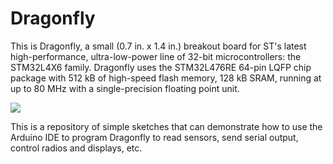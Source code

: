 # Dragonfly

This is Dragonfly, a small (0.7 in. x 1.4 in.) breakout board for ST's latest high-performance, ultra-low-power line of 32-bit microcontrollers: the STM32L4X6 family. Dragonfly uses the STM32L476RE 64-pin LQFP chip package with 512 kB of high-speed flash memory, 128 kB SRAM, running at up to 80 MHz with a single-precision floating point unit.

![](https://cloud.githubusercontent.com/assets/6698410/14963938/eca809aa-105a-11e6-91cc-be9b1aae705a.png)

This is a repository of simple sketches that can demonstrate how to use the Arduino IDE to program Dragonfly to read sensors, send serial output, control radios and displays, etc.
